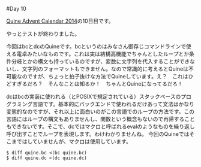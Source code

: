 #Day 10

[Quine Advent Calendar 2014](http://www.adventar.org/calendars/645)の10日目です。

やっとテストが終わりました。

今回はbcとdcのQuineです。bcというのはみなさん御存じコマンドラインで使える電卓みたいなものです。これは実は結構高機能でちゃんとしたループとか条件分岐とかの構文も持っているのですが、変数に文字列を代入することができないし、文字列のフォーマットもできません。なので常識的に考えるとQuineは不可能なのですが、ちょっと拍子抜けな方法でQuineしています。え？　これはひどすぎるだろ？　そんなことは知るか！　ちゃんとQuineになってるだろ！

dcはbcの実装に使われる（とPOSIXで規定されている）スタックベースのプログラミング言語です。基本的にバックエンドで使われるだけあって文法はかなり変態的なのですが、それ以上に面白いのがこの言語でのループの方法です。この言語にはループの構文もありませんし、関数という概念もないので再帰することもできないです。そこで、dcではマクロと呼ばれるevalのようなものを繰り返し呼び出すことでループを表現します。わけわかりませんね。
今回のQuineではそこまではしていませんが、マクロは使用しています。

```
$ diff quine.bc <(bc quine.bc)
$ diff quine.dc <(dc quine.dc)
```
